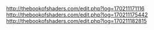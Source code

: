 http://thebookofshaders.com/edit.php?log=170211171116
http://thebookofshaders.com/edit.php?log=170211175442
http://thebookofshaders.com/edit.php?log=170211182815